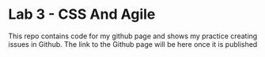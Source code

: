# Lab 3 - CSS And Agile
This repo contains code for my github page and shows my practice creating issues in Github. 
The link to the Github page will be here once it is published